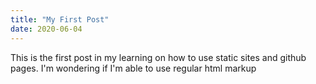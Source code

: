 ```yaml
---
title: "My First Post"
date: 2020-06-04
---
```


This is the first post in my learning on how to use static sites and github pages. I'm wondering if I'm able to use regular html markup

